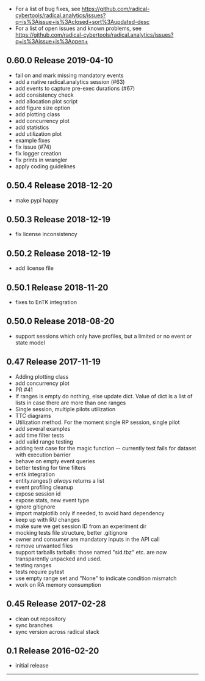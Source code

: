 
  - For a list of bug fixes, see 
    https://github.com/radical-cybertools/radical.analytics/issues?q=is%3Aissue+is%3Aclosed+sort%3Aupdated-desc
  - For a list of open issues and known problems, see
    https://github.com/radical-cybertools/radical.analytics/issues?q=is%3Aissue+is%3Aopen+


0.60.0 Release                                                        2019-04-10
--------------------------------------------------------------------------------

  - fail on and mark missing mandatory events 
  - add a native radical.analytics session (#63) 
  - add events to capture pre-exec durations (#67) 
  - add consistency check
  - add allocation plot script 
  - add figure size option
  - add plotting class 
  - add concurrency plot 
  - add statistics
  - add utilization plot
  - example fixes
  - fix issue (#74)
  - fix logger creation 
  - fix prints in wrangler
  - apply coding guidelines 


0.50.4 Release                                                        2018-12-20
--------------------------------------------------------------------------------

  - make pypi happy


0.50.3 Release                                                        2018-12-19
--------------------------------------------------------------------------------

  - fix license inconsistency


0.50.2 Release                                                        2018-12-19
--------------------------------------------------------------------------------

  - add license file


0.50.1 Release                                                        2018-11-20
--------------------------------------------------------------------------------

  - fixes to EnTK integration


0.50.0 Release                                                        2018-08-20
--------------------------------------------------------------------------------

  - support sessions which only have profiles, but a limited or no event or
    state model

  
  
0.47 Release                                                          2017-11-19
--------------------------------------------------------------------------------

  - Adding plotting class 
  - add concurrency plot 
  - PR #41 
  - If ranges is empty do nothing, else update dict. 
    Value of dict is a list of lists in case there are more than one ranges 
  - Single session, multiple pilots utilization 
  - TTC diagrams 
  - Utilization method. For the moment single RP session, single pilot 
  - add several examples
  - add time filter tests 
  - add valid range testing 
  - adding test case for the magic function -- currently test fails for dataset
    with execution barrier
  - behave on empty event queries 
  - better testing for time filters 
  - entk integration 
  - entity.ranges() *always* returns a list 
  - event profiling cleanup 
  - expose session id 
  - expose stats, new event type 
  - ignore gitignore 
  - import matplotlib only if needed, to avoid hard dependency 
  - keep up with RU changes 
  - make sure we get session ID from an experiment dir 
  - mocking tests file structure, better .gitignore 
  - owner and consumer are mandatory inputs in the API call 
  - remove unwanted files 
  - support tarballs tarballs: those named "sid.tbz" etc. are now transparently
    unpacked and used.
  - testing ranges 
  - tests require pytest 
  - use empty range set and "None" to indicate condition mismatch 
  - work on RA memory consumption 


0.45 Release                                                          2017-02-28
--------------------------------------------------------------------------------

  - clean out repository
  - sync branches 
  - sync version across radical stack 


0.1  Release                                                          2016-02-20
--------------------------------------------------------------------------------

  - initial release


--------------------------------------------------------------------------------

